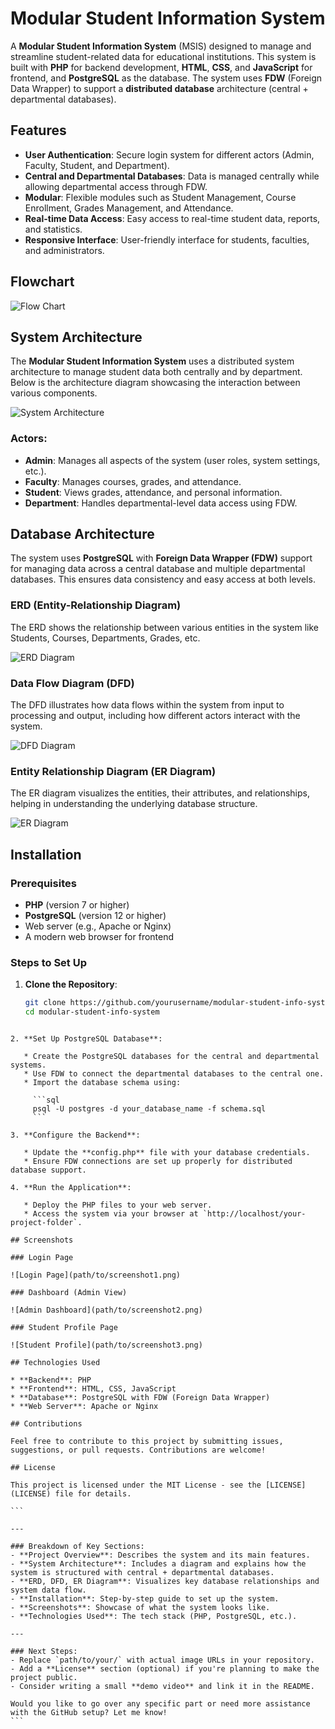 # Modular Student Information System

A **Modular Student Information System** (MSIS) designed to manage and streamline student-related data for educational institutions. This system is built with **PHP** for backend development, **HTML**, **CSS**, and **JavaScript** for frontend, and **PostgreSQL** as the database. The system uses **FDW** (Foreign Data Wrapper) to support a **distributed database** architecture (central + departmental databases).

## Features

- **User Authentication**: Secure login system for different actors (Admin, Faculty, Student, and Department).
- **Central and Departmental Databases**: Data is managed centrally while allowing departmental access through FDW.
- **Modular**: Flexible modules such as Student Management, Course Enrollment, Grades Management, and Attendance.
- **Real-time Data Access**: Easy access to real-time student data, reports, and statistics.
- **Responsive Interface**: User-friendly interface for students, faculties, and administrators.

## Flowchart
![Flow Chart](diagram/Flowchart.png)

## System Architecture

The **Modular Student Information System** uses a distributed system architecture to manage student data both centrally and by department. Below is the architecture diagram showcasing the interaction between various components.

![System Architecture](diagram/system_architecture.png)

### Actors:
- **Admin**: Manages all aspects of the system (user roles, system settings, etc.).
- **Faculty**: Manages courses, grades, and attendance.
- **Student**: Views grades, attendance, and personal information.
- **Department**: Handles departmental-level data access using FDW.

## Database Architecture

The system uses **PostgreSQL** with **Foreign Data Wrapper (FDW)** support for managing data across a central database and multiple departmental databases. This ensures data consistency and easy access at both levels.

### ERD (Entity-Relationship Diagram)

The ERD shows the relationship between various entities in the system like Students, Courses, Departments, Grades, etc.

![ERD Diagram](path/to/your/ERD.png)

### Data Flow Diagram (DFD)

The DFD illustrates how data flows within the system from input to processing and output, including how different actors interact with the system.

![DFD Diagram](diagram/data_flow_diagram.png)

### Entity Relationship Diagram (ER Diagram)

The ER diagram visualizes the entities, their attributes, and relationships, helping in understanding the underlying database structure.

![ER Diagram](diagram/er_diagram.png)

## Installation

### Prerequisites

- **PHP** (version 7 or higher)
- **PostgreSQL** (version 12 or higher)
- Web server (e.g., Apache or Nginx)
- A modern web browser for frontend

### Steps to Set Up

1. **Clone the Repository**:
   ```bash
   git clone https://github.com/yourusername/modular-student-info-system.git
   cd modular-student-info-system
````

2. **Set Up PostgreSQL Database**:

   * Create the PostgreSQL databases for the central and departmental systems.
   * Use FDW to connect the departmental databases to the central one.
   * Import the database schema using:

     ```sql
     psql -U postgres -d your_database_name -f schema.sql
     ```

3. **Configure the Backend**:

   * Update the **config.php** file with your database credentials.
   * Ensure FDW connections are set up properly for distributed database support.

4. **Run the Application**:

   * Deploy the PHP files to your web server.
   * Access the system via your browser at `http://localhost/your-project-folder`.

## Screenshots

### Login Page

![Login Page](path/to/screenshot1.png)

### Dashboard (Admin View)

![Admin Dashboard](path/to/screenshot2.png)

### Student Profile Page

![Student Profile](path/to/screenshot3.png)

## Technologies Used

* **Backend**: PHP
* **Frontend**: HTML, CSS, JavaScript
* **Database**: PostgreSQL with FDW (Foreign Data Wrapper)
* **Web Server**: Apache or Nginx

## Contributions

Feel free to contribute to this project by submitting issues, suggestions, or pull requests. Contributions are welcome!

## License

This project is licensed under the MIT License - see the [LICENSE](LICENSE) file for details.

```

---

### Breakdown of Key Sections:
- **Project Overview**: Describes the system and its main features.
- **System Architecture**: Includes a diagram and explains how the system is structured with central + departmental databases.
- **ERD, DFD, ER Diagram**: Visualizes key database relationships and system data flow.
- **Installation**: Step-by-step guide to set up the system.
- **Screenshots**: Showcase of what the system looks like.
- **Technologies Used**: The tech stack (PHP, PostgreSQL, etc.).

---

### Next Steps:
- Replace `path/to/your/` with actual image URLs in your repository.
- Add a **License** section (optional) if you're planning to make the project public.
- Consider writing a small **demo video** and link it in the README.

Would you like to go over any specific part or need more assistance with the GitHub setup? Let me know!
```
